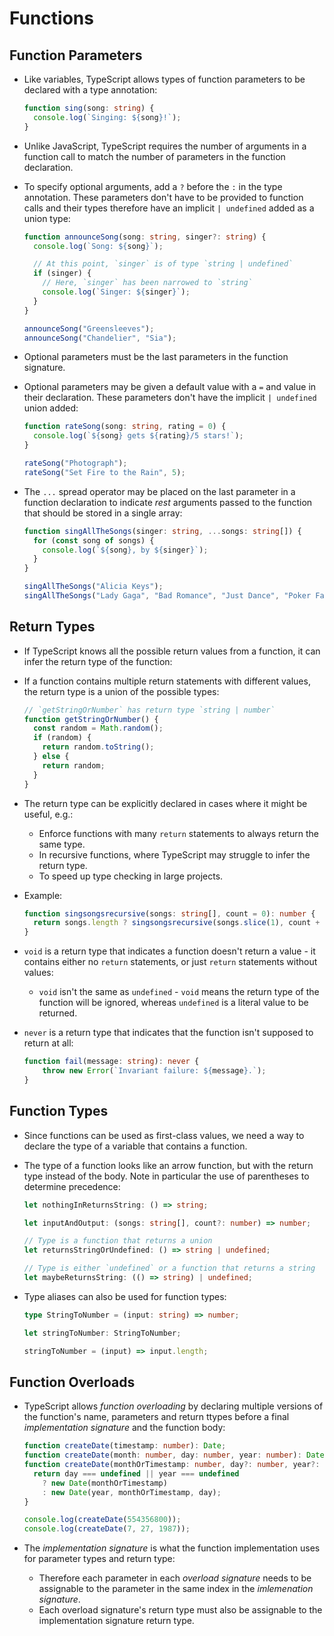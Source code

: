 # Functions

## Function Parameters

- Like variables, TypeScript allows types of function parameters to be declared
  with a type annotation:

    ```typescript
    function sing(song: string) {
      console.log(`Singing: ${song}!`);
    }
    ```

- Unlike JavaScript, TypeScript requires the number of arguments in a function
  call to match the number of parameters in the function declaration.

- To specify optional arguments, add a `?` before the `:` in the type
  annotation.  These parameters don't have to be provided to function calls and
  their types therefore have an implicit `| undefined` added as a union type:

    ```typescript
    function announceSong(song: string, singer?: string) {
      console.log(`Song: ${song}`);

      // At this point, `singer` is of type `string | undefined`
      if (singer) {
        // Here, `singer` has been narrowed to `string`
        console.log(`Singer: ${singer}`);
      }
    }

    announceSong("Greensleeves");
    announceSong("Chandelier", "Sia");
    ```

- Optional parameters must be the last parameters in the function signature.

- Optional parameters may be given a default value with a `=` and value in their
  declaration.  These parameters don't have the implicit `| undefined` union
  added:

    ```typescript
    function rateSong(song: string, rating = 0) {
      console.log(`${song} gets ${rating}/5 stars!`);
    }

    rateSong("Photograph");
    rateSong("Set Fire to the Rain", 5);
    ```

- The `...` spread operator may be placed on the last parameter in a function
  declaration to indicate _rest_ arguments passed to the function that should be
  stored in a single array:

    ```typescript
    function singAllTheSongs(singer: string, ...songs: string[]) {
      for (const song of songs) {
        console.log(`${song}, by ${singer}`);
      }
    }

    singAllTheSongs("Alicia Keys");
    singAllTheSongs("Lady Gaga", "Bad Romance", "Just Dance", "Poker Face");
    ```


## Return Types

- If TypeScript knows all the possible return values from a function, it can
  infer the return type of the function:

- If a function contains multiple return statements with different values, the
  return type is a union of the possible types:

    ```typescript
    // `getStringOrNumber` has return type `string | number`
    function getStringOrNumber() {
      const random = Math.random();
      if (random) {
        return random.toString();
      } else {
        return random;
      }
    }
    ```

- The return type can be explicitly declared in cases where it might be useful,
  e.g.:
    - Enforce functions with many `return` statements to always return the same
      type.
    - In recursive functions, where TypeScript may struggle to infer the return
      type.
    - To speed up type checking in large projects.

- Example:

    ```typescript
    function singsongsrecursive(songs: string[], count = 0): number {
      return songs.length ? singsongsrecursive(songs.slice(1), count + 1): count;
    }
    ```

- `void` is a return type that indicates a function doesn't return a value - it
  contains either no `return` statements, or just `return` statements without
  values:
    - `void` isn't the same as `undefined` - `void` means the return type of the
      function will be ignored, whereas `undefined` is a literal value to be
      returned.

- `never` is a return type that indicates that the function isn't supposed to
  return at all:

    ```typescript
    function fail(message: string): never {
        throw new Error(`Invariant failure: ${message}.`);
    }
    ```


## Function Types

- Since functions can be used as first-class values, we need a way to declare
  the type of a variable that contains a function.

- The type of a function looks like an arrow function, but with the return type
  instead of the body.  Note in particular the use of parentheses to determine
  precedence:

    ```typescript
    let nothingInReturnsString: () => string;

    let inputAndOutput: (songs: string[], count?: number) => number;

    // Type is a function that returns a union
    let returnsStringOrUndefined: () => string | undefined;

    // Type is either `undefined` or a function that returns a string
    let maybeReturnsString: (() => string) | undefined;
    ```

- Type aliases can also be used for function types:

    ```typescript
    type StringToNumber = (input: string) => number;

    let stringToNumber: StringToNumber;

    stringToNumber = (input) => input.length;
    ```


## Function Overloads

- TypeScript allows _function overloading_ by declaring multiple versions of the
  function's name, parameters and return ttypes before a final _implementation
  signature_ and the function body:

    ```typescript
    function createDate(timestamp: number): Date;
    function createDate(month: number, day: number, year: number): Date;
    function createDate(monthOrTimestamp: number, day?: number, year?: number) {
      return day === undefined || year === undefined
        ? new Date(monthOrTimestamp)
        : new Date(year, monthOrTimestamp, day);
    }

    console.log(createDate(554356800));
    console.log(createDate(7, 27, 1987));
    ```

- The _implementation signature_ is what the function implementation uses for
  parameter types and return type:
    - Therefore each parameter in each _overload signature_ needs to be
      assignable to the parameter in the same index in the _imlemenation
      signature_.
    - Each overload signature's return type must also be assignable to the
      implementation signature return type.


<!-- References -->
